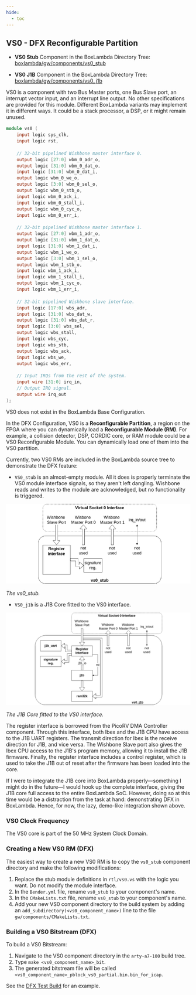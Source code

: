 ```yaml
---
hide:
  - toc
---
```


## VS0 - DFX Reconfigurable Partition

- **VS0 Stub** Component in the BoxLambda Directory Tree:
  [boxlambda/gw/components/vs0_stub](https://github.com/epsilon537/boxlambda/tree/master/gw/components/vs0_stub)

- **VS0 J1B** Component in the BoxLambda Directory Tree:
  [boxlambda/gw/components/vs0_j1b](https://github.com/epsilon537/boxlambda/tree/master/gw/components/vs0_j1b)

VS0 is a component with two Bus Master ports, one Bus Slave port, an interrupt vector input, and an interrupt line output. No other specifications are provided for this module. Different BoxLambda variants may implement it in different ways. It could be a stack processor, a DSP, or it might remain unused.

```verilog
module vs0 (
    input logic sys_clk,
    input logic rst,

    // 32-bit pipelined Wishbone master interface 0.
    output logic [27:0] wbm_0_adr_o,
    output logic [31:0] wbm_0_dat_o,
    input logic [31:0] wbm_0_dat_i,
    output logic wbm_0_we_o,
    output logic [3:0] wbm_0_sel_o,
    output logic wbm_0_stb_o,
    input logic wbm_0_ack_i,
    input logic wbm_0_stall_i,
    output logic wbm_0_cyc_o,
    input logic wbm_0_err_i,

    // 32-bit pipelined Wishbone master interface 1.
    output logic [27:0] wbm_1_adr_o,
    output logic [31:0] wbm_1_dat_o,
    input logic [31:0] wbm_1_dat_i,
    output logic wbm_1_we_o,
    output logic [3:0] wbm_1_sel_o,
    output logic wbm_1_stb_o,
    input logic wbm_1_ack_i,
    input logic wbm_1_stall_i,
    output logic wbm_1_cyc_o,
    input logic wbm_1_err_i,

    // 32-bit pipelined Wishbone slave interface.
    input logic [17:0] wbs_adr,
    input logic [31:0] wbs_dat_w,
    output logic [31:0] wbs_dat_r,
    input logic [3:0] wbs_sel,
    output logic wbs_stall,
    input logic wbs_cyc,
    input logic wbs_stb,
    output logic wbs_ack,
    input logic wbs_we,
    output logic wbs_err,

    // Input IRQs from the rest of the system.
    input wire [31:0] irq_in,
    // Output IRQ signal.
    output wire irq_out
);
```

VS0 does not exist in the BoxLambda Base Configuration.

In the DFX Configuration, VS0 is a **Reconfigurable Partition**, a region on the FPGA where you can dynamically load a **Reconfigurable Module (RM)**. For example, a collision detector, DSP, CORDIC core, or RAM module could be a VS0 Reconfigurable Module. You can dynamically load one of them into the VS0 partition.

Currently, two VS0 RMs are included in the BoxLambda source tree to demonstrate the DFX feature:

- `VS0_stub` is an almost-empty module. All it does is properly terminate the VS0 module interface signals, so they aren't left dangling. Wishbone reads and writes to the module are acknowledged, but no functionality is triggered.

![The vs0_stub](assets/vs0_stub.png)

*The vs0_stub.*

- `VS0_j1b` is a J1B Core fitted to the VS0 interface.

![The J1B Core fitted to the VS0 interface](assets/vs0_j1b.png)

*The J1B Core fitted to the VS0 interface.*

The register interface is borrowed from the PicoRV DMA Controller component. Through this interface, both Ibex and the J1B CPU have access to the J1B UART registers. The transmit direction for Ibex is the receive direction for J1B, and vice versa. The Wishbone Slave port also gives the Ibex CPU access to the J1B's program memory, allowing it to install the J1B firmware. Finally, the register interface includes a control register, which is used to take the J1B out of reset after the firmware has been loaded into the core.

If I were to integrate the J1B core into BoxLambda properly—something I might do in the future—I would hook up the complete interface, giving the J1B core full access to the entire BoxLambda SoC. However, doing so at this time would be a distraction from the task at hand: demonstrating DFX in BoxLambda. Hence, for now, the lazy, demo-like integration shown above.

### VS0 Clock Frequency

The VS0 core is part of the 50 MHz System Clock Domain.

### Creating a New VS0 RM (DFX)

The easiest way to create a new VS0 RM is to copy the `vs0_stub` component directory and make the following modifications:

1. Replace the stub module definitions in `rtl/vs0.vs` with the logic you want. Do not modify the module interface.
2. In the `Bender.yml` file, rename `vs0_stub` to your component's name.
3. In the `CMakeLists.txt` file, rename `vs0_stub` to your component's name.
4. Add your new VS0 component directory to the build system by adding an `add_subdirectory(<vs0_component_name>)` line to the file `gw/components/CMakeLists.txt`.

### Building a VS0 Bitstream (DFX)

To build a VS0 Bitstream:

1. Navigate to the VS0 component directory in the `arty-a7-100` build tree.
2. Type `make <vs0_component_name>_bit`.
3. The generated bitstream file will be called `<vs0_component_name>_pblock_vs0_partial.bin.bin_for_icap`.

See the [DFX Test Build](test-build-dfx.md) for an example.

